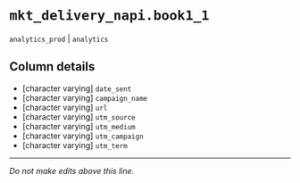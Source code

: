 # `mkt_delivery_napi.book1_1`
`analytics_prod` | `analytics`

## Column details
* [character varying] `date_sent`
* [character varying] `campaign_name`
* [character varying] `url`
* [character varying] `utm_source`
* [character varying] `utm_medium`
* [character varying] `utm_campaign`
* [character varying] `utm_term`

-------------------------------------------------------------------------------
*Do not make edits above this line.*
